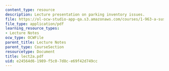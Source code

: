```yaml
---
content_type: resource
description: Lecture presentation on parking inventory issues.
file: https://ol-ocw-studio-app-qa.s3.amazonaws.com/courses/1-963-a-sustainable-transportation-plan-for-mit-spring-2007/e24564d61989f5c07d8ce69f42d749cc_lect2a.pdf
file_type: application/pdf
learning_resource_types:
- Lecture Notes
ocw_type: OCWFile
parent_title: Lecture Notes
parent_type: CourseSection
resourcetype: Document
title: lect2a.pdf
uid: e24564d6-1989-f5c0-7d8c-e69f42d749cc
---
```

